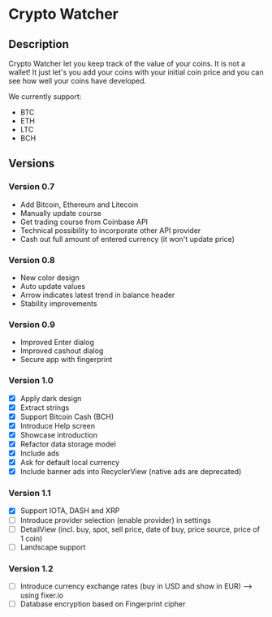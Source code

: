 # Crypto Watcher

## Description

Crypto Watcher let you keep track of the value of your coins. It is not a wallet! It just
let's you add your coins with your initial coin price and you can see how well your coins
have developed.

We currently support:
* BTC
* ETH
* LTC
* BCH

## Versions

### Version 0.7

* Add Bitcoin, Ethereum and Litecoin
* Manually update course
* Get trading course from Coinbase API
* Technical possibility to incorporate other API provider
* Cash out full amount of entered currency (it won't update price)

### Version 0.8

* New color design
* Auto update values
* Arrow indicates latest trend in balance header
* Stability improvements

### Version 0.9

* Improved Enter dialog
* Improved cashout dialog
* Secure app with fingerprint

### Version 1.0
- [x] Apply dark design
- [x] Extract strings
- [x] Support Bitcoin Cash (BCH)
- [x] Introduce Help screen
- [x] Showcase introduction
- [x] Refactor data storage model
- [x] Include ads
- [x] Ask for default local currency
- [x] Include banner ads into RecyclerView (native ads are deprecated)

### Version 1.1
- [x] Support IOTA, DASH and XRP
- [ ] Introduce provider selection (enable provider) in settings
- [ ] DetailView (incl. buy, spot, sell price, date of buy, price source, price of 1 coin)
- [ ] Landscape support

### Version 1.2

- [ ] Introduce currency exchange rates (buy in USD and show in EUR) --> using fixer.io
- [ ] Database encryption based on Fingerprint cipher